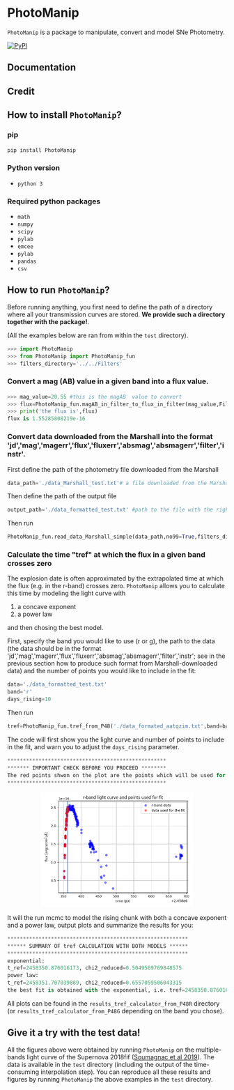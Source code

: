 # PhotoManip
`PhotoManip` is a package to manipulate, convert and model SNe Photometry.

[![PyPI](https://img.shields.io/pypi/v/PhotoManip.svg?style=flat-square)](https://pypi.python.org/pypi/PhotoManip)

## Documentation

## Credit

## How to install `PhotoManip`?

### pip

`pip install PhotoManip`

### Python version
* `python 3`

### Required python packages
* `math`
* `numpy`
* `scipy`
* `pylab`
* `emcee`
* `pylab`
* `pandas`
* `csv`

## How to run `PhotoManip`?
Before running anything, you first need to define the path of a directory where all your transmission curves are stored. **We provide such a directory together with the package!**. 

(All the examples below are ran from within the `test` directory).

```python
>>> import PhotoManip
>>> from PhotoManip import PhotoManip_fun
>>> filters_directory='../../Filters' 
```

### Convert a mag (AB) value in a given band into a flux value.

```python
>>> mag_value=20.55 #this is the magAB  value to convert
>>> flux=PhotoManip_fun.magAB_in_filter_to_flux_in_filter(mag_value,Filter_vector=np.array([['swift','UVW2']]),filters_directory=filters_directory,verbose=False)
>>> print('the flux is',flux)
flux is 1.55285808219e-16
```

### Convert data downloaded from the Marshall into the format 'jd','mag','magerr','flux','fluxerr','absmag','absmagerr','filter','instr'.

First define the path of the photometry file downloaded from the Marshall
```python
data_path='./data_Marshall_test.txt'# a file downloaded from the Marshall
```
Then define the path of the output file

```python
output_path='./data_formatted_test.txt' #path to the file with the right format
```
Then run
```python
PhotoManip_fun.read_data_Marshall_simple(data_path,no99=True,filters_directory=filters_directory,output_path=output_path)
```

### Calculate the time "tref" at which the flux in a given band crosses zero

The explosion date is often approximated by the extrapolated time at which the flux (e.g. in the r-band) crosses zero. `PhotoManip` allows you to calculate this time by modeling the light curve with
1. a concave exponent
2. a power law

and then chosing the best model.

First, specify the band you would like to use (r or g), the path to the data (the data should be in the format 'jd','mag','magerr','flux','fluxerr','absmag','absmagerr','filter','instr'; see in the previous section how to produce such format from Marshall-downloaded data) and the number of points you would like to include in the fit:
```python
data='./data_formatted_test.txt'
band='r'
days_rising=10
```

Then run
```python
tref=PhotoManip_fun.tref_from_P48('./data_formated_aatqzim.txt',band=band,days_rising=days_rising)[0]
```

The code will first show you the light curve and number of points to include in the fit, and warn you to adjust the `days_rising` parameter.
```python
***************************************************
******* IMPORTANT CHECK BEFORE YOU PROCEED ********
The red points shwon on the plot are the points which will be used for the fit.Adjust the "days_rising" parameter of Photomanip_fun.tref_from_P48, untill the red points cover all (and do not go beyond) the rising part of the light curve!
***************************************************
```


<p align="center">
  <img src="./PhotoManip/test/results_tref_calculator_from_P48R/lc_and_rising_piece.png" width="350">
</p>

It will the run mcmc to model the rising chunk with both a concave exponent and a power law, output plots and summarize the results for you:
```python
**********************************************************
****** SUMMARY OF tref CALCULATION WITH BOTH MODELS ******
**********************************************************
exponential:
t_ref=2458350.876016173, chi2_reduced=0.5049569769848575
power law:
t_ref=2458351.707039889, chi2_reduced=0.6557059506043315
the best fit is obtained with the exponential, i.e. tref=2458350.876016173
```

All plots can be found in the `results_tref_calculator_from_P48R` directory (or `results_tref_calculator_from_P48G` depending on the band you chose).
 

## Give it a try with the test data!

All the figures above were obtained by running `PhotoManip` on the multiple-bands light curve of the Supernova 2018fif ([Soumagnac et al 2019](https://ui.adsabs.harvard.edu/abs/2019arXiv190711252S/abstract)). The data is available in the `test` directory (including the output of the time-consuming interpolation step). You can reproduce all these results and figures by running `PhotoManip` the above examples in the `test` directory.


